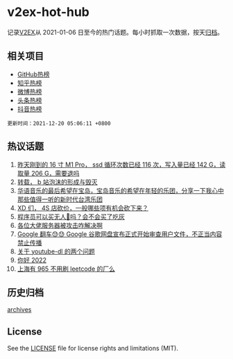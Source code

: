 # v2ex-hot-hub

 记录[V2EX](https://www.v2ex.com/)从 2021-01-06 日至今的热门话题。每小时抓取一次数据，按天[归档](archives)。
 
 ## 相关项目

- [GitHub热榜](https://github.com/snaildev/github-hot-hub)
- [知乎热榜](https://github.com/snaildev/zhihu-hot-hub)
- [微博热榜](https://github.com/snaildev/weibo-hot-hub)
- [头条热榜](https://github.com/snaildev/toutiao-hot-hub)
- [抖音热榜](https://github.com/snaildev/douyin-hot-hub)


 `更新时间：2021-12-20 05:06:11 +0800`

## 热议话题

1. [昨天刚到的 16 寸 M1 Pro， ssd 循环次数已经 116 次，写入量已经 142 G，读取量 206 G，需要退吗](https://www.v2ex.com/t/823072)
1. [转载， b 站泡沫的形成与毁灭](https://www.v2ex.com/t/823169)
1. [华语音乐的最后希望在宝岛，宝岛音乐的希望在年轻的乐团，分享一下我心中那些值得一听的新时代台湾乐团](https://www.v2ex.com/t/823123)
1. [XD 们， 4S 店砍价，一般哪些项有机会砍下来？](https://www.v2ex.com/t/823078)
1. [程序员可以买无人🐔吗？会不会买了吃灰](https://www.v2ex.com/t/823112)
1. [各位大佬服务器被攻击咋解决啊](https://www.v2ex.com/t/823080)
1. [Google 翻车😓😓 Google 谷歌网盘宣布正式开始审查用户文件，不正当内容禁止传播](https://www.v2ex.com/t/823166)
1. [关于 youtube-dl 的两个问题](https://www.v2ex.com/t/823085)
1. [你好 2022](https://www.v2ex.com/t/823160)
1. [上海有 965 不用刷 leetcode 的厂么](https://www.v2ex.com/t/823083)

## 历史归档

[archives](archives)

## License

See the [LICENSE](LICENSE) file for license rights and limitations (MIT).
